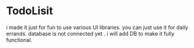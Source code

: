 # TodoLisit

i made it just for fun to use various UI libraries.
you can just use it for daily errands.
database is not connected yet .
i will add DB to make it fully functional.

